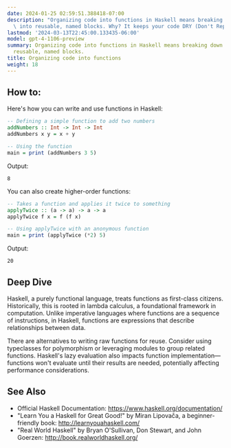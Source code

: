 ```yaml
---
date: 2024-01-25 02:59:51.388418-07:00
description: "Organizing code into functions in Haskell means breaking down your code\
  \ into reusable, named blocks. Why? It keeps your code DRY (Don't Repeat Yourself),\u2026"
lastmod: '2024-03-13T22:45:00.133435-06:00'
model: gpt-4-1106-preview
summary: Organizing code into functions in Haskell means breaking down your code into
  reusable, named blocks.
title: Organizing code into functions
weight: 18
---
```


## How to:
Here's how you can write and use functions in Haskell:

```Haskell
-- Defining a simple function to add two numbers
addNumbers :: Int -> Int -> Int
addNumbers x y = x + y

-- Using the function
main = print (addNumbers 3 5)
```

Output:
```
8
```

You can also create higher-order functions:

```Haskell
-- Takes a function and applies it twice to something
applyTwice :: (a -> a) -> a -> a
applyTwice f x = f (f x)

-- Using applyTwice with an anonymous function
main = print (applyTwice (*2) 5)
```

Output:
```
20
```

## Deep Dive
Haskell, a purely functional language, treats functions as first-class citizens. Historically, this is rooted in lambda calculus, a foundational framework in computation. Unlike imperative languages where functions are a sequence of instructions, in Haskell, functions are expressions that describe relationships between data.

There are alternatives to writing raw functions for reuse. Consider using typeclasses for polymorphism or leveraging modules to group related functions. Haskell's lazy evaluation also impacts function implementation—functions won't evaluate until their results are needed, potentially affecting performance considerations.

## See Also
- Official Haskell Documentation: https://www.haskell.org/documentation/
- "Learn You a Haskell for Great Good!" by Miran Lipovača, a beginner-friendly book: http://learnyouahaskell.com/
- "Real World Haskell" by Bryan O'Sullivan, Don Stewart, and John Goerzen: http://book.realworldhaskell.org/
